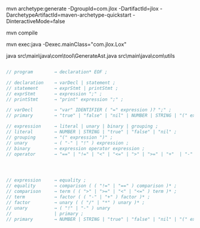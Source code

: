 mvn archetype:generate -DgroupId=com.jlox -DartifactId=jlox -DarchetypeArtifactId=maven-archetype-quickstart -DinteractiveMode=false

mvn compile

mvn exec:java -Dexec.mainClass="com.jlox.Lox"

java src\main\java\com\tool\GenerateAst.java src\main\java\com\utils

```cpp

// program        → declaration* EOF ;

// declaration    → varDecl | statement ;
// statement      → exprStmt | printStmt ;
// exprStmt       → expression ";" ;
// printStmt      → "print" expression ";" ;

// varDecl        → "var" IDENTIFIER ( "=" expression )? ";" ;
// primary        → "true" | "false" | "nil" | NUMBER | STRING | "(" expression ")" | IDENTIFIER ;

// expression     → literal | unary | binary | grouping ;
// literal        → NUMBER | STRING | "true" | "false" | "nil" ;
// grouping       → "(" expression ")" ;
// unary          → ( "-" | "!" ) expression ;
// binary         → expression operator expression ;
// operator       → "==" | "!=" | "<" | "<=" | ">" | ">=" | "+"  | "-"  | "*" | "/" ;




// expression     → equality ;
// equality       → comparison ( ( "!=" | "==" ) comparison )* ;
// comparison     → term ( ( ">" | ">=" | "<" | "<=" ) term )* ;
// term           → factor ( ( "-" | "+" ) factor )* ;
// factor         → unary ( ( "/" | "*" ) unary )* ;
// unary          → ( "!" | "-" ) unary
//                | primary ;
// primary        → NUMBER | STRING | "true" | "false" | "nil" | "(" expression ")" | IDENTIFIER ;
```